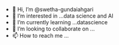 - 👋 Hi, I’m @swetha-gundaiahgari
- 👀 I’m interested in ...data science and AI
- 🌱 I’m currently learning ...datascience
- 💞️ I’m looking to collaborate on ...
- 📫 How to reach me ...

<!---
swetha-gundaiahgari/swetha-gundaiahgari is a ✨ special ✨ repository because its `README.md` (this file) appears on your GitHub profile.
You can click the Preview link to take a look at your changes.
--->
